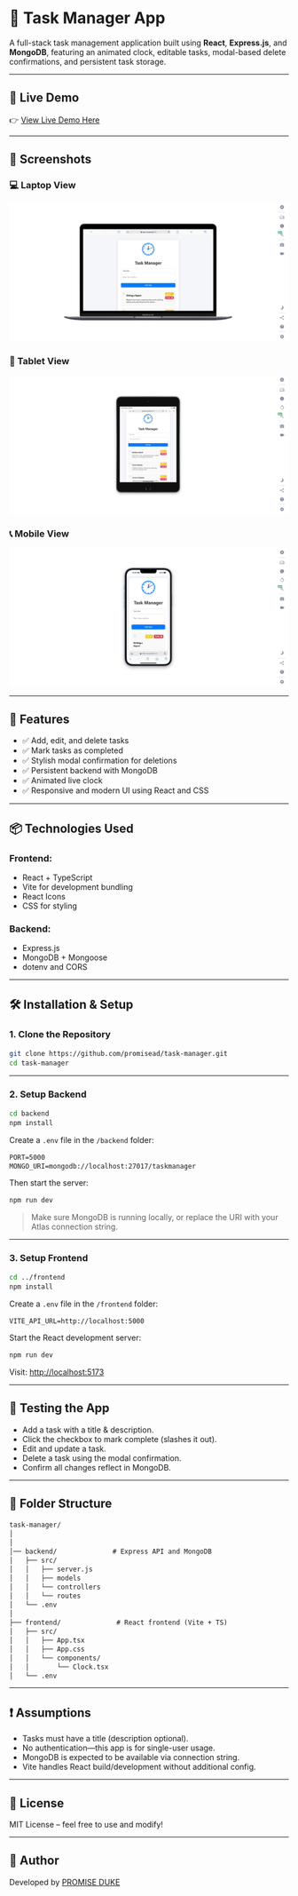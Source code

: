 
# 📝 Task Manager App

A full-stack task management application built using **React**, **Express.js**, and **MongoDB**, featuring an animated clock, editable tasks, modal-based delete confirmations, and persistent task storage.

---

## 🔗 Live Demo

👉 [View Live Demo Here](https://task-manager-fe-flame.vercel.app/)

---

## 📸 Screenshots

### 💻 Laptop View

![Laptop View](./readme_files/task_image_laptop.jpg)

### 📱 Tablet View

![Tablet View](./readme_files/task_image_tab.jpg)

### 📞 Mobile View

![Mobile View](./readme_files/task_image_mobile.jpg)

---

## 🚀 Features

- ✅ Add, edit, and delete tasks
- ✅ Mark tasks as completed
- ✅ Stylish modal confirmation for deletions
- ✅ Persistent backend with MongoDB
- ✅ Animated live clock 
- ✅ Responsive and modern UI using React and CSS

---

## 📦 Technologies Used

### Frontend:
- React + TypeScript
- Vite for development bundling
- React Icons
- CSS for styling

### Backend:
- Express.js
- MongoDB + Mongoose
- dotenv and CORS

---

## 🛠️ Installation & Setup

### 1. Clone the Repository

```bash
git clone https://github.com/promisead/task-manager.git
cd task-manager
```

---

### 2. Setup Backend

```bash
cd backend
npm install
```

Create a `.env` file in the `/backend` folder:

```env
PORT=5000
MONGO_URI=mongodb://localhost:27017/taskmanager
```

Then start the server:

```bash
npm run dev
```

> Make sure MongoDB is running locally, or replace the URI with your Atlas connection string.

---

### 3. Setup Frontend

```bash
cd ../frontend
npm install
```

Create a `.env` file in the `/frontend` folder:

```env
VITE_API_URL=http://localhost:5000
```

Start the React development server:

```bash
npm run dev
```

Visit: [http://localhost:5173](http://localhost:5173)

---

## 🧪 Testing the App

- Add a task with a title & description.
- Click the checkbox to mark complete (slashes it out).
- Edit and update a task.
- Delete a task using the modal confirmation.
- Confirm all changes reflect in MongoDB.

---

## 📁 Folder Structure

```
task-manager/
│      
│   
│── backend/              # Express API and MongoDB
│   ├── src/
│   │   ├── server.js
│   │   ├── models
│   │   └── controllers
│   │   └── routes
│   └── .env
│
├── frontend/              # React frontend (Vite + TS)
│   ├── src/
│   │   ├── App.tsx
│   │   ├── App.css
│   │   └── components/
│   │       └── Clock.tsx
│   └── .env
```

---

## ❗ Assumptions

- Tasks must have a title (description optional).
- No authentication—this app is for single-user usage.
- MongoDB is expected to be available via connection string.
- Vite handles React build/development without additional config.

---

## 📄 License

MIT License – feel free to use and modify!

---

## 👤 Author

Developed by [PROMISE DUKE](https://github.com/promisead)
